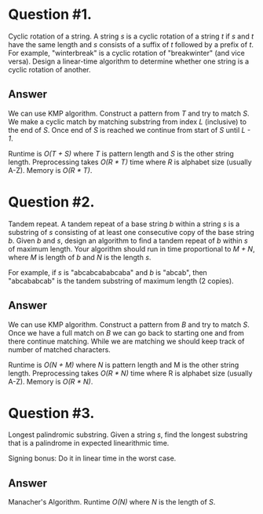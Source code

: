 # Question #1.
Cyclic rotation of a string.
A string *s* is a cyclic rotation of a string *t* if *s* and *t* have the same length
and *s* consists of a suffix of *t* followed by a prefix of *t*.
For example, "winterbreak" is a cyclic rotation of "breakwinter" (and vice versa).
Design a linear-time algorithm to determine whether one string is a cyclic rotation of another.

## Answer
We can use KMP algorithm. Construct a pattern from *T* and try to match *S*. We make a cyclic match by matching substring from index *L* (inclusive) to the end of *S*. Once end of *S* is reached we continue from start of *S* until *L - 1*.

Runtime is *O(T + S)* where *T* is pattern length and *S* is the other string length. Preprocessing takes *O(R * T)* time where *R* is alphabet size (usually A-Z).
Memory is *O(R * T)*.

# Question #2.
Tandem repeat.
A tandem repeat of a base string *b* within a string *s* is a substring of *s* consisting of at least one consecutive copy of the base string 
*b*.
Given *b* and *s*, design an algorithm to find a tandem repeat of *b* within *s* of maximum length. Your algorithm should run in time proportional to *M + N*, where *M* is length of *b* and *N* is the length *s*.

For example, if *s* is "abcabcababcaba" and *b* is "abcab", then "abcababcab" is the tandem substring of maximum length (2 copies).

## Answer
We can use KMP algorithm. Construct a pattern from *B* and try to match *S*. Once we have a full match on *B* we can go back to starting one and from there continue matching.
While we are matching we should keep track of number of matched characters.

Runtime is *O(N + M)* where *N* is pattern length and M is the other string length.
Preprocessing takes *O(R * N)* time where R is alphabet size (usually A-Z).
Memory is *O(R * N)*.

# Question #3.
Longest palindromic substring. Given a string *s*, find the longest substring that is a palindrome in expected linearithmic time.

Signing bonus: Do it in linear time in the worst case.

## Answer
Manacher's Algorithm. Runtime *O(N)* where *N* is the length of *S*.